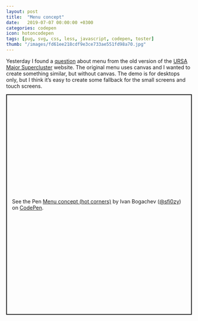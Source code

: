 ```yaml
---
layout: post
title:  "Menu concept"
date:   2019-07-07 00:00:00 +0300
categories: codepen
icon: hotoncodepen
tags: [pug, svg, css, less, javascript, codepen, toster]
thumb: "/images/fd61ee218cdf9e3ce733ae551fd98a70.jpg"
---
```


Yesterday I found a <a href='https://toster.ru/q/645592'>question</a> about menu from the old version of the <a href='https://ursamajorsupercluster.com/'>URSA Major Supercluster</a> website. The original menu uses canvas and I wanted to create something similar, but without canvas. The demo is for desktops only, but I think it’s easy to create some fallback for the small screens and touch screens.

<p class="codepen" data-height="594" data-theme-id="light" data-default-tab="result" data-user="sfi0zy" data-slug-hash="ewLoZK" style="height: 600px; box-sizing: border-box; display: flex; align-items: center; justify-content: center; border: 2px solid; margin: 1em 0; padding: 1em;" data-pen-title="Menu concept (hot corners)">
  <span>See the Pen <a href="https://codepen.io/sfi0zy/pen/ewLoZK/">
  Menu concept (hot corners)</a> by Ivan Bogachev (<a href="https://codepen.io/sfi0zy">@sfi0zy</a>)
  on <a href="https://codepen.io">CodePen</a>.</span>
</p>
<script async src="https://static.codepen.io/assets/embed/ei.js"></script>
